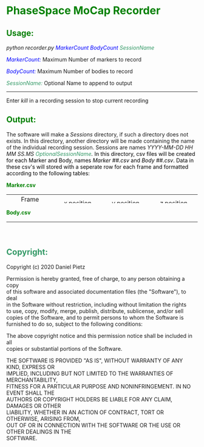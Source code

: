 <!-- #######  YAY, I AM THE SOURCE EDITOR! #########-->
<h1 style="color: #5e9ca0;"><span style="color: #008000;">PhaseSpace MoCap Recorder</span></h1>
<h2 style="color: #2e6c80;"><span style="color: #008000;">Usage:</span></h2>
<p><em>python recorder.py </em><span style="color: #0000ff;"><em>MarkerCount BodyCount&nbsp;</em></span><span style="color: #339966;"><em>SessionName</em></span></p>
<p><span style="color: #0000ff;"><em>MarkerCount:&nbsp;</em></span>Maximum Number of markers to record</p>
<p><span style="color: #0000ff;"><em>BodyCount:&nbsp;</em></span>Maximum Number of bodies to record</p>
<p><span style="color: #339966;"><em>SessionName:&nbsp;</em></span>Optional Name to append to output</p>
<hr />
<p>Enter&nbsp;<em>kill</em> in a recording session to stop current recording</p>
<h2 style="color: #2e6c80;"><span style="color: #008000;">Output:</span></h2>
<p>The software will make a&nbsp;<em>Sessions</em> directory, if such a directory does not exists. In this directory, another directory will be made containing the name of the individual recording session. Sessions are names&nbsp;<em>YYYY-MM-DD HH MM SS.MS <span style="color: #00ff00;"><span style="color: #339966;">OptionalSessionName</span><span style="color: #000000;">.</span>&nbsp;</span></em><span style="color: #00ff00;"><span style="color: #000000;">In this directory, csv files will be created for each Marker and Body, names&nbsp;<em>Marker ##.csv&nbsp;</em>and&nbsp;<em>Body ##.csv</em>. Data in these csv's will stored with a seperate row for each frame and formatted according to the following tables:</span></span></p>
<p><span style="color: #008000;"><strong>Marker.csv</strong></span></p>
<table style="height: 23px;" width="552">
<tbody>
<tr>
<td style="width: 131px; text-align: center;">Frame time(ms)</td>
<td style="width: 131px; text-align: center;"><em>x</em>&nbsp;position</td>
<td style="width: 131px; text-align: center;"><em>y</em>&nbsp;position</td>
<td style="width: 131px; text-align: center;"><em>z</em>&nbsp;position</td>
</tr>
</tbody>
</table>
<p><span style="color: #008000;"><strong>Body.csv</strong></span></p>
<table style="height: 5px;" width="653">
<tbody>
<tr>
<td style="width: 75px; text-align: center;">Frame time(ms)</td>
<td style="width: 75px; text-align: center;"><em>x</em>&nbsp;position</td>
<td style="width: 75px; text-align: center;"><em>y</em>&nbsp;position</td>
<td style="width: 75px; text-align: center;"><em>z</em>&nbsp;position</td>
<td style="width: 75px; text-align: center;"><em>q0</em></td>
<td style="width: 75px; text-align: center;"><em>q1</em></td>
<td style="width: 75px; text-align: center;"><em>q2</em></td>
<td style="width: 76px; text-align: center;"><em>q3</em></td>
</tr>
</tbody>
</table>
<p>&nbsp;</p>
<h2><span style="color: #339966;">Copyright:</span></h2>
<p>Copyright (c) 2020 Daniel Pietz</p>
<p>Permission is hereby granted, free of charge, to any person obtaining a copy<br />of this software and associated documentation files (the "Software"), to deal<br />in the Software without restriction, including without limitation the rights<br />to use, copy, modify, merge, publish, distribute, sublicense, and/or sell<br />copies of the Software, and to permit persons to whom the Software is<br />furnished to do so, subject to the following conditions:</p>
<p>The above copyright notice and this permission notice shall be included in all<br />copies or substantial portions of the Software.</p>
<p>THE SOFTWARE IS PROVIDED "AS IS", WITHOUT WARRANTY OF ANY KIND, EXPRESS OR<br />IMPLIED, INCLUDING BUT NOT LIMITED TO THE WARRANTIES OF MERCHANTABILITY,<br />FITNESS FOR A PARTICULAR PURPOSE AND NONINFRINGEMENT. IN NO EVENT SHALL THE<br />AUTHORS OR COPYRIGHT HOLDERS BE LIABLE FOR ANY CLAIM, DAMAGES OR OTHER<br />LIABILITY, WHETHER IN AN ACTION OF CONTRACT, TORT OR OTHERWISE, ARISING FROM,<br />OUT OF OR IN CONNECTION WITH THE SOFTWARE OR THE USE OR OTHER DEALINGS IN THE<br />SOFTWARE.</p>
<p>&nbsp;</p>
